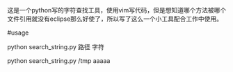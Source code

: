 这是一个python写的字符查找工具，使用vim写代码，但是想知道哪个方法被哪个文件引用就没有eclipse那么好使了，所以写了这么一个小工具配合工作中使用。

#usage

python search_string.py 路径 字符

python search_string.py /tmp aaaaa
